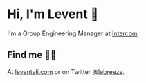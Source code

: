 # Hi, I'm Levent 👋

I'm a Group Engineering Manager at [Intercom](https://www.intercom.com).

## Find me 🕵️‍♂️

At [leventali.com](https://www.leventali.com) or on Twitter [@lebreeze](https://twitter.com/lebreeze).

<!--
**levent/levent** is a ✨ _special_ ✨ repository because its `README.md` (this file) appears on your GitHub profile.

Here are some ideas to get you started:

- 🔭 I’m currently working on ...
- 🌱 I’m currently learning ...
- 👯 I’m looking to collaborate on ...
- 🤔 I’m looking for help with ...
- 💬 Ask me about ...
- 📫 How to reach me: ...
- 😄 Pronouns: ...
- ⚡ Fun fact: ...
-->
